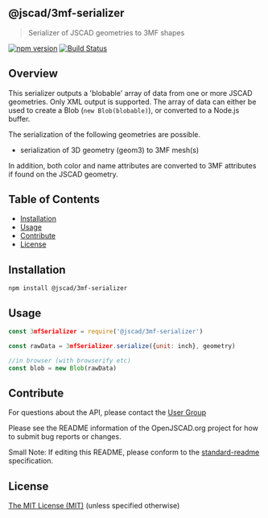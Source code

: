 ## @jscad/3mf-serializer

> Serializer of JSCAD geometries to 3MF shapes

[![npm version](https://badge.fury.io/js/%40jscad%2F3mf-serializer.svg)](https://badge.fury.io/js/%40jscad%2F3mf-serializer)
[![Build Status](https://travis-ci.org/jscad/io.svg)](https://travis-ci.org/jscad/3mf-serializer)

## Overview

This serializer outputs a 'blobable' array of data from one or more JSCAD geometries. Only XML output is supported.
The array of data can either be used to create a Blob (`new Blob(blobable)`), or converted to a Node.js buffer.

The serialization of the following geometries are possible.
- serialization of 3D geometry (geom3) to 3MF mesh(s)

In addition, both color and name attributes are converted to 3MF attributes if found on the JSCAD geometry.

## Table of Contents

- [Installation](#installation)
- [Usage](#usage)
- [Contribute](#contribute)
- [License](#license)

## Installation

```
npm install @jscad/3mf-serializer
```

## Usage

```javascript
const 3mfSerializer = require('@jscad/3mf-serializer')

const rawData = 3mfSerializer.serialize({unit: inch}, geometry)

//in browser (with browserify etc)
const blob = new Blob(rawData)

```

## Contribute

For questions about the API, please contact the [User Group](https://jscad.xyz/forum)

Please see the README information of the OpenJSCAD.org project for how to submit bug reports or changes.

Small Note: If editing this README, please conform to the [standard-readme](https://github.com/RichardLitt/standard-readme) specification.

## License

[The MIT License (MIT)](./LICENSE)
(unless specified otherwise)
